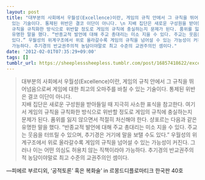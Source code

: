 ```yaml
---
layout: post
title: "대부분의 사회에서 우월성(Excellence)이란, 게임의 규칙 안에서 그 규칙을 뛰어넘음으로써 게임에 대한 최고의 오마주를 바칠 수
  있는 기술이다. 통제된 위반은 결코 이단이 아니다. \n 지배 집단은 새로운 구성원을 받아들일 때 지극히 사소한 표식을 참고한다. 여기서 게임의
  규칙을 규칙화한 방식으로 위반할 정도로 게임의 규칙에 충실하는지 문제가 된다. 품위를 잃지 않으면서 적절히 처신해야 한다. 샹포르는 다음과 같은
  유명한 말을 했다. “반종교적 발언에 대해 주교 총대리는 미소 지을 수 있다. 주교는 웃음을 터뜨릴 수 있으며, 추기경은 거기에 말을 보탤 수도
  있다.” 우월성의 위계구조에서 위로 올라갈수록 게임의 규칙을 넘어설 수 있는 가능성이 커진다. 그러나 이는 어떤 의심도 허용치 않는 직책이라야
  가능하다. 추기경의 반교권주의적 농담이야말로 최고 수준의 교권주의인 셈이다."
date: '2012-02-01T07:35:29+09:00'
tags: []
tumblr_url: https://sheeplesssheepless.tumblr.com/post/16857418622/excellence
---
```

> 대부분의 사회에서 우월성(Excellence)이란, 게임의 규칙 안에서 그 규칙을 뛰어넘음으로써 게임에 대한 최고의 오마주를 바칠 수 있는 기술이다. 통제된 위반은 결코 이단이 아니다.   
> 지배 집단은 새로운 구성원을 받아들일 때 지극히 사소한 표식을 참고한다. 여기서 게임의 규칙을 규칙화한 방식으로 위반할 정도로 게임의 규칙에 충실하는지 문제가 된다. 품위를 잃지 않으면서 적절히 처신해야 한다. 샹포르는 다음과 같은 유명한 말을 했다. “반종교적 발언에 대해 주교 총대리는 미소 지을 수 있다. 주교는 웃음을 터뜨릴 수 있으며, 추기경은 거기에 말을 보탤 수도 있다.” 우월성의 위계구조에서 위로 올라갈수록 게임의 규칙을 넘어설 수 있는 가능성이 커진다. 그러나 이는 어떤 의심도 허용치 않는 직책이라야 가능하다. 추기경의 반교권주의적 농담이야말로 최고 수준의 교권주의인 셈이다.

—피에르 부르디외, ‘공적토론’ 혹은 복화술’ in 르몽드디플로마티크 한국판 40호
